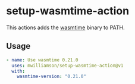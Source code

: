 # setup-wasmtime-action

This actions adds the [wasmtime](https://github.com/bytecodealliance/wasmtime) binary to PATH.

## Usage

```yaml
- name: Use wasmtime 0.21.0
  uses: mwilliamson/setup-wasmtime-action@v1
  with:
    wasmtime-version: "0.21.0"
```

